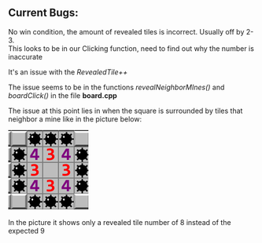 ## Current Bugs:

No win condition, the amount of revealed tiles is incorrect. Usually off by 2-3.  
This looks to be in our Clicking function, need to find out why the number is inaccurate

It's an issue with the _RevealedTile++_


The issue seems to be in the functions _revealNeighborMInes()_ and _boardClick()_ in the file __board.cpp__


The issue at this point lies in when the square is surrounded by tiles that neighbor a mine like in the picture below: 

<img src="./Testing/minesweepBug.png"/>

In the picture it shows only a revealed tile number of 8 instead of the expected 9
